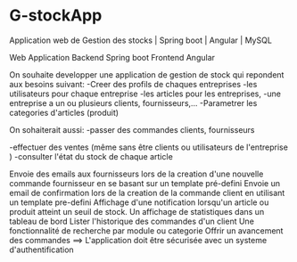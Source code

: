 # G-stockApp
Application web de Gestion des stocks | Spring boot | Angular | MySQL 

Web Application 
Backend Spring boot
Frontend Angular

On souhaite developper une application de gestion de stock qui repondent aux besoins suivant:
-Creer des profils de chaques entreprises
-les utilisateurs pour chaque entreprise
-les articles pour les entreprises,
-une entreprise a un ou plusieurs clients, fournisseurs,...
-Parametrer les categories d'articles (produit)

On sohaiterait aussi:
-passer des commandes clients, fournisseurs 
    
-effectuer des ventes (même sans être clients ou utilisateurs de l'entreprise )
-consulter l'état du stock de chaque article

Envoie des emails aux fournisseurs lors de la creation d'une nouvelle commande fournisseur en se basant sur un template pré-defini
Envoie un email de confirmation lors de la creation de la commande client en utilisant un template pre-defini
Affichage d'une notification lorsqu'un article ou produit atteint un seuil de stock.
Un affichage de statistiques dans un tableau de bord 
Lister l'historique des commandes d'un client
Une fonctionnalité de recherche par module ou categorie
Offrir un avancement des commandes
==> L'application doit être sécurisée avec un systeme d'authentification 
